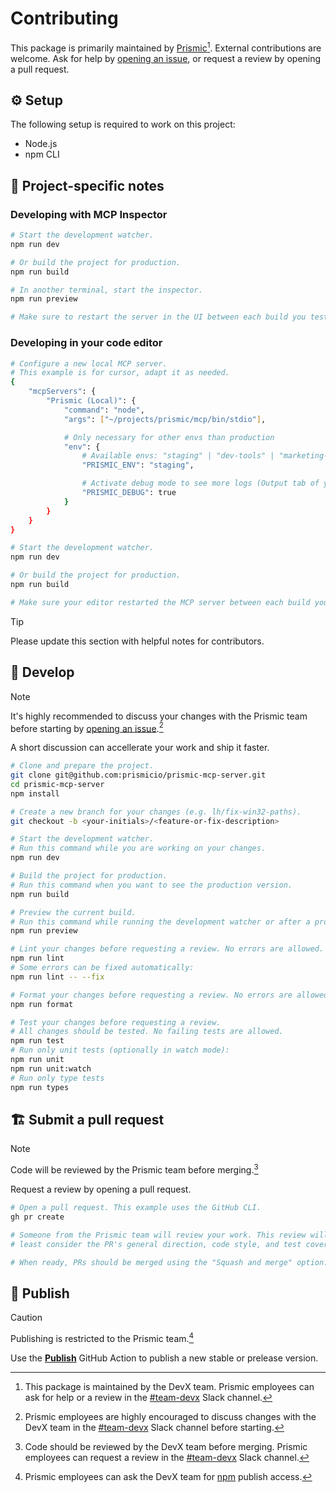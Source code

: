 # Contributing

This package is primarily maintained by [Prismic](https://prismic.io)[^1]. External contributions are welcome. Ask for help by [opening an issue](https://github.com/prismicio/prismic-mcp-server/issues/new/choose), or request a review by opening a pull request.

## :gear: Setup

<!-- When applicable, list system requriements to work on the project. -->

The following setup is required to work on this project:

- Node.js
- npm CLI

## :memo: Project-specific notes

### Developing with MCP Inspector

```sh
# Start the development watcher.
npm run dev

# Or build the project for production.
npm run build

# In another terminal, start the inspector.
npm run preview

# Make sure to restart the server in the UI between each build you test.
```

### Developing in your code editor

```sh
# Configure a new local MCP server.
# This example is for cursor, adapt it as needed.
{
	"mcpServers": {
		"Prismic (Local)": {
			"command": "node",
			"args": ["~/projects/prismic/mcp/bin/stdio"],

			# Only necessary for other envs than production
			"env": {
				# Available envs: "staging" | "dev-tools" | "marketing-tools" | "platform"
				"PRISMIC_ENV": "staging",

				# Activate debug mode to see more logs (Output tab of your IDE console)
				"PRISMIC_DEBUG": true
			}
		}
	}
}

# Start the development watcher.
npm run dev

# Or build the project for production.
npm run build

# Make sure your editor restarted the MCP server between each build you test.
```

<!-- Share information about the repository. -->
<!-- What specific knowledge do contributors need? -->

> [!TIP]
> Please update this section with helpful notes for contributors.

## :construction_worker: Develop

> [!NOTE]
> It's highly recommended to discuss your changes with the Prismic team before starting by [opening an issue](https://github.com/prismicio/prismic-mcp-server/issues/new/choose).[^2]
>
> A short discussion can accellerate your work and ship it faster.

```sh
# Clone and prepare the project.
git clone git@github.com:prismicio/prismic-mcp-server.git
cd prismic-mcp-server
npm install

# Create a new branch for your changes (e.g. lh/fix-win32-paths).
git checkout -b <your-initials>/<feature-or-fix-description>

# Start the development watcher.
# Run this command while you are working on your changes.
npm run dev

# Build the project for production.
# Run this command when you want to see the production version.
npm run build

# Preview the current build.
# Run this command while running the development watcher or after a production build.
npm run preview

# Lint your changes before requesting a review. No errors are allowed.
npm run lint
# Some errors can be fixed automatically:
npm run lint -- --fix

# Format your changes before requesting a review. No errors are allowed.
npm run format

# Test your changes before requesting a review.
# All changes should be tested. No failing tests are allowed.
npm run test
# Run only unit tests (optionally in watch mode):
npm run unit
npm run unit:watch
# Run only type tests
npm run types
```

## :building_construction: Submit a pull request

> [!NOTE]
> Code will be reviewed by the Prismic team before merging.[^3]
>
> Request a review by opening a pull request.

```sh
# Open a pull request. This example uses the GitHub CLI.
gh pr create

# Someone from the Prismic team will review your work. This review will at
# least consider the PR's general direction, code style, and test coverage.

# When ready, PRs should be merged using the "Squash and merge" option.
```

## :rocket: Publish

> [!CAUTION]
> Publishing is restricted to the Prismic team.[^4]

Use the [**Publish**](https://github.com/prismicio/prismic-mcp-server/actions/workflows/publish.yml) GitHub Action to publish a new stable or prelease version.

[^1]: This package is maintained by the DevX team. Prismic employees can ask for help or a review in the [#team-devx](https://prismic-team.slack.com/archives/C014VAACCQL) Slack channel.
[^2]: Prismic employees are highly encouraged to discuss changes with the DevX team in the [#team-devx](https://prismic-team.slack.com/archives/C014VAACCQL) Slack channel before starting.
[^3]: Code should be reviewed by the DevX team before merging. Prismic employees can request a review in the [#team-devx](https://prismic-team.slack.com/archives/CPG31MDL1) Slack channel.
[^4]: Prismic employees can ask the DevX team for [npm](https://www.npmjs.com) publish access.
